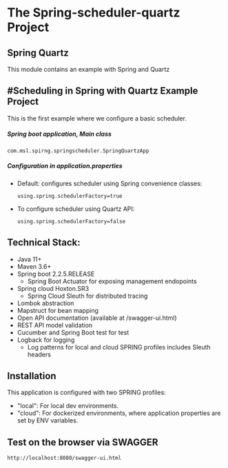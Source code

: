 # The Spring-scheduler-quartz Project

## Spring Quartz

This module contains an example with Spring and Quartz  

## #Scheduling in Spring with Quartz Example Project
This is the first example where we configure a basic scheduler.

##### Spring boot application, Main class


`com.msl.spirng.springscheduler.SpringQuartzApp`

##### Configuration in *application.properties*

  - Default: configures scheduler using Spring convenience classes:

    `using.spring.schedulerFactory=true`
   
  - To configure scheduler using Quartz API: 
  
    `using.spring.schedulerFactory=false`

## Technical Stack:

- Java 11+
- Maven 3.6+
- Spring boot 2.2.5.RELEASE
    - Spring Boot Actuator for exposing management endopoints
- Spring cloud Hoxton.SR3
    - Spring Cloud Sleuth for distributed tracing
- Lombok abstraction
- Mapstruct for bean mapping
- Open API documentation (available at /swagger-ui.html)
- REST API model validation 
- Cucumber and Spring Boot test for test
- Logback for logging
    - Log patterns for local and cloud SPRING profiles includes Sleuth headers

## Installation
This application is configured with two SPRING profiles:
- "local": For local dev environments.
- "cloud": For dockerized environments, where application properties are set by ENV variables.

Test on the browser via SWAGGER
-------------------

```sh
http://localhost:8080/swagger-ui.html
```

